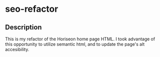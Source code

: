 # seo-refactor

## Description

This is my refactor of the Horiseon home page HTML. I took advantage of this opportunity to utilize semantic html, and to update the page's alt accesibility. 